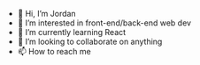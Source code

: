 - 👋 Hi, I’m Jordan
- 👀 I’m interested in front-end/back-end web dev
- 🌱 I’m currently learning React
- 💞️ I’m looking to collaborate on anything
- 📫 How to reach me 

<!---
jlm222/jlm222 is a ✨ special ✨ repository because its `README.md` (this file) appears on your GitHub profile.
You can click the Preview link to take a look at your changes.
--->
